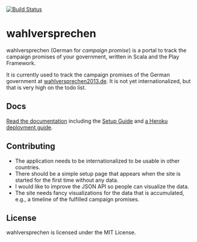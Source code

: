 [![Build Status](https://travis-ci.org/stheophil/wahlversprechen.svg?branch=master)](https://travis-ci.org/stheophil/wahlversprechen)

# wahlversprechen

wahlversprechen (German for _campaign promise_) is a portal to track the campaign promises of your government, written in Scala and the Play Framework.

It is currently used to track the campaign promises of the German government at [wahlversprechen2013.de](http://www.wahlversprechen2013.de). It is not yet internationalized, but that is very high on the todo list.

## Docs

[Read the documentation](http://wahlversprechen.readthedocs.org/en/latest/) including the [Setup Guide](http://wahlversprechen.readthedocs.org/en/latest/setupguide/) and [a Heroku deployment guide](http://wahlversprechen.readthedocs.org/en/latest/herokudeployment/).

## Contributing

- The application needs to be internationalized to be usable in other countries.
- There should be a simple setup page that appears when the site is started for the first time without any data.
- I would like to improve the JSON API so people can visualize the data. 
- The site needs fancy visualizations for the data that is accumulated, e.g., a timeline of the fulfilled campaign promises.

## License

wahlversprechen is licensed under the MIT License.


